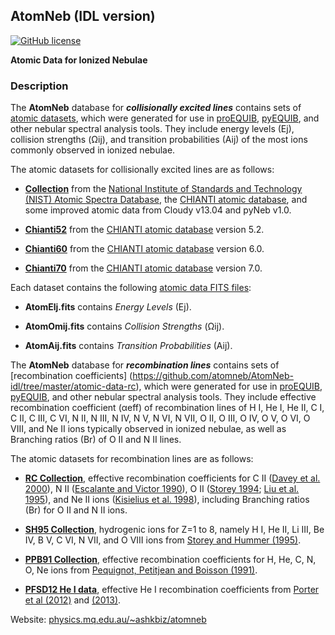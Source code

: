 ## AtomNeb (IDL version)
[![GitHub license](https://img.shields.io/aur/license/yaourt.svg)](https://github.com/https://github.com/atomneb/AtomNeb-idl/tree/master/atomic-data-rc/blob/master/LICENSE)

**Atomic Data for Ionized Nebulae**


### Description

The **AtomNeb** database for ***collisionally excited lines*** contains sets of [atomic datasets](https://github.com/atomneb/AtomNeb-idl/tree/master/atomic-data), which were generated for use in [proEQUIB](https://github.com/equib/proEQUIB), [pyEQUIB](https://github.com/equib/pyEQUIB), and other nebular spectral analysis tools. They include energy levels (Ej), collision strengths (Ωij), and transition probabilities (Aij) of the most ions commonly observed in ionized nebulae.

The atomic datasets for collisionally excited lines are as follows:

* **[Collection](https://github.com/atomneb/AtomNeb-idl/tree/master/atomic-data/collection)** from the [National Institute of Standards and Technology (NIST) Atomic Spectra Database](https://www.nist.gov/pml/atomic-spectra-database), the [CHIANTI atomic database](http://www.chiantidatabase.org/), and some improved atomic data from Cloudy v13.04 and pyNeb v1.0.

* **[Chianti52](https://github.com/atomneb/AtomNeb-idl/tree/master/atomic-data/chianti52)** from the [CHIANTI atomic database](http://www.chiantidatabase.org/) version 5.2.

* **[Chianti60](https://github.com/atomneb/AtomNeb-idl/tree/master/atomic-data/chianti60)** from the [CHIANTI atomic database](http://www.chiantidatabase.org/) version 6.0.

* **[Chianti70](https://github.com/atomneb/AtomNeb-idl/tree/master/atomic-data/chianti70)** from the [CHIANTI atomic database](http://www.chiantidatabase.org/) version 7.0.

Each dataset contains the following [atomic data FITS files](https://github.com/atomneb/AtomNeb-idl/tree/master/atomic-data/chianti70):

* **AtomElj.fits** contains *Energy Levels* (Ej).

* **AtomOmij.fits** contains *Collision Strengths* (Ωij).

* **AtomAij.fits** contains *Transition Probabilities* (Aij).

The **AtomNeb** database for ***recombination lines*** contains sets of [recombination coefficients] (https://github.com/atomneb/AtomNeb-idl/tree/master/atomic-data-rc), which were generated for use in [proEQUIB](https://github.com/equib/proEQUIB), [pyEQUIB](https://github.com/equib/pyEQUIB), and other nebular spectral analysis tools. They include effective recombination coefficient (αeff) of recombination lines of H I, He I, He II, C I, C II, C III, C VI, N II, N III, N IV, N V, N VI, N VII, O II, O III, O IV, O V, O VI, O VIII, and Ne II ions typically observed in ionized nebulae, as well as Branching ratios (Br) of O II and N II lines.

The atomic datasets for recombination lines are as follows:

* **[RC Collection](https://github.com/atomneb/AtomNeb-idl/tree/master/atomic-data-rc)**, effective recombination coefficients for C II ([Davey et al. 2000](http://adsabs.harvard.edu/abs/2000A%26AS..142...85D)), N II ([Escalante and Victor 1990](http://adsabs.harvard.edu/abs/1990ApJS...73..513E)), O II ([Storey 1994](http://adsabs.harvard.edu/abs/1994A%26A...282..999S); [Liu et al. 1995](http://adsabs.harvard.edu/abs/1995MNRAS.272..369L)), and Ne II ions ([Kisielius et al. 1998](http://adsabs.harvard.edu/abs/1998A%26AS..133..257K)), including Branching ratios (Br) for O II and N II ions.

* **[SH95 Collection](https://github.com/atomneb/AtomNeb-idl/tree/master/atomic-data-rc)**, hydrogenic ions for Z=1 to 8, namely H I, He II, Li III, Be IV, B V, C VI, N VII, and O VIII ions from [Storey and Hummer (1995)](http://adsabs.harvard.edu/abs/1995MNRAS.272...41S).

* **[PPB91 Collection](https://github.com/atomneb/AtomNeb-idl/tree/master/atomic-data-rc)**, effective recombination coefficients for H, He, C, N, O, Ne ions from [Pequignot, Petitjean and Boisson (1991)](http://adsabs.harvard.edu/abs/1991A%26A...251..680P).

* **[PFSD12 He I data](https://github.com/atomneb/AtomNeb-idl/tree/master/atomic-data-rc)**, effective He I recombination coefficients from [Porter et al (2012)](
http://adsabs.harvard.edu/abs/2012MNRAS.425L..28P) and [(2013)](http://adsabs.harvard.edu/abs/2013MNRAS.433L..89P).

Website: [physics.mq.edu.au/~ashkbiz/atomneb](http://physics.mq.edu.au/~ashkbiz/atomneb/)
